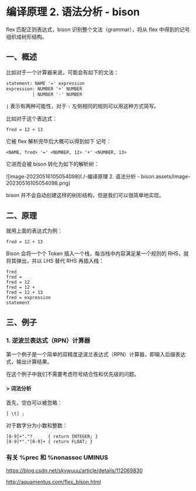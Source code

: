 # 编译原理 2. 语法分析 - bison

flex 匹配正则表达式，bison 识别整个文法（grammar），将从 flex 中得到的记号组织成树形结构。

## 一、概述

比如对于一个计算器来说，可能会有如下的文法：

```yacc
statement: NAME '=' expression
expression: NUMBER '+' NUMBER
          | NUMBER '-' NUMBER
```

`|` 表示有两种可能性，对于 `:` 左侧相同的规则可以用这种方式简写。

比如对于这个表达式：

```
fred = 12 + 13
```

它被 flex 解析完毕后大概可以得到如下 记号：

```
<NAME, fred> '=' <NUMBER, 12> '+' <NUMBER, 13>
```

它进而会被 bison 转化为如下的解析树：

![image-20230516105054098](./-编译原理 2. 语法分析 - bison.assets/image-20230516105054098.png)

bison 并不会自动创建这样的树形结构，但是我们可以很简单地实现。

## 二、原理

就用上面的表达式为例：

```
fred = 12 + 13
```

Bison 会将一个个 Token 插入一个栈，每当栈中内容满足某一个规则的 RHS，就将其弹出，并以 LHS 替代 RHS 再插入栈：

```
fred
fred =
fred = 12
fred = 12 +
fred = 12 + 13
fred = expression
statement
```

## 三、例子

### 1. 逆波兰表达式（RPN）计算器

第一个例子是一个简单的双精度逆波兰表达式（RPN）计算器，即输入后缀表达式，输出计算结果。

在这个例子中我们不需要考虑符号结合性和优先级的问题。

#### > 词法分析

首先，空白可以被忽略：

```
[ \t] ;
```

对于数字分为小数和整数：

```
[0-9]+"."?      { return INTEGER; }
[0-9]*"."[0-9]+ { return FLOAT; }
```



### 有关 %prec 和 %nonassoc UMINUS

https://blog.csdn.net/skywuuu/article/details/112069830





http://aquamentus.com/flex_bison.html

